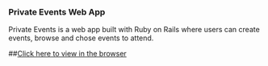 ### Private Events Web App

Private Events is a web app built with Ruby on Rails where users can create events, browse and chose events to attend.

##[Click here to view in the browser](https://morning-stream-8268.herokuapp.com/)

